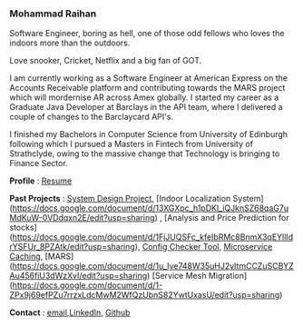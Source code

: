 ### Mohammad Raihan

Software Engineer, boring as hell, one of those odd fellows who loves the indoors more than the outdoors.

Love snooker, Cricket, Netflix and a big fan of GOT.

I am currently working as a Software Engineer at American Express on the Accounts Receivable platform and contributing towards the MARS project which will mordernise AR across Amex globally.
I started my career as a Graduate Java Developer at Barclays in the API team, where I delivered a couple of changes to the Barclaycard API's.

I finished my Bachelors in Computer Science from University of Edinburgh following which I pursued a Masters in Fintech from University of Strathclyde, owing to the massive change that Technology is bringing to Finance Sector.

**Profile** :  [Resume](resume.pdf)

**Past Projects** :  [System Design Project](https://docs.google.com/document/d/1zRMXwD3zEGnMs2DM8VHI9VRj2Sqi3j6a_V6DGkbjBDk/edit?usp=sharing), [Indoor Localization System] (https://docs.google.com/document/d/13XGXpc_h1pDKl_iQJknSZ68qaG7uMdKuW-0VDdqxn2E/edit?usp=sharing) , [Analysis and Price Prediction for stocks] (https://docs.google.com/document/d/1FjJUQSFc_kfeIbRMc8BnmX3qEYllIdrYSFUr_8PZAtk/edit?usp=sharing), [Config Checker Tool](https://docs.google.com/document/d/1beALsSujus2O3aPjmt2Z-GIBJCPa29SRzLMYS1KevIc/edit?usp=sharing), [Microservice Caching](https://docs.google.com/document/d/1iEgLfKoLMJSyniNrabFSD5gTilWqiMV5Zkz1EBJ39rE/edit?usp=sharing), [MARS] (https://docs.google.com/document/d/1u_Iye748W35uHJ2yItmCCZuSCBYZAu456fiU3dWzXvI/edit?usp=sharing) [Service Mesh Migration] (https://docs.google.com/document/d/1-ZPx9j69efPZu7rrzxLdcMwM2WfQzUbnS82YwtUxasU/edit?usp=sharing)

**Contact** :  [email](s1401631@icloud.com),[LinkedIn](https://www.linkedin.com/in/mohammad-raihan-6b25b7146/), [Github](https://github.com/raihan3)
